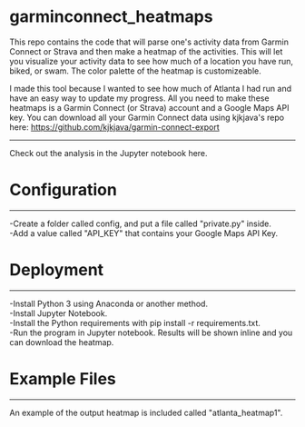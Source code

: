 # garminconnect_heatmaps
This repo contains the code that will parse one's activity data from Garmin Connect or Strava and then make a heatmap of the activities.  This will let you visualize your activity data to see how much of a location you have run, biked, or swam.  The color palette of the heatmap is customizeable.

I made this tool because I wanted to see how much of Atlanta I had run and have an easy way to update my progress.  All you need to make these heatmaps is a Garmin Connect (or Strava) account and a Google Maps API key.  You can download all your Garmin Connect data using kjkjava's repo here: https://github.com/kjkjava/garmin-connect-export

----------
Check out the analysis in the Jupyter notebook here. 

# Configuration
-----------------
-Create a folder called config, and put a file called "private.py" inside.    
  -Add a value called "API_KEY" that contains your Google Maps API Key.       
 
# Deployment
--------------
-Install Python 3 using Anaconda or another method.    
-Install Jupyter Notebook.    
-Install the Python requirements with pip install -r requirements.txt.    
-Run the program in Jupyter notebook.  Results will be shown inline and you can download the heatmap.    

# Example Files
-------------------------------
An example of the output heatmap is included called "atlanta_heatmap1".
